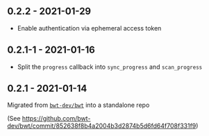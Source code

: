 ## 0.2.2 - 2021-01-29

- Enable authentication via ephemeral access token

## 0.2.1-1 - 2021-01-16

- Split the `progress` callback into `sync_progress` and `scan_progress`

## 0.2.1 - 2021-01-14

Migrated from [`bwt-dev/bwt`](https://github.com/bwt-dev/bwt) into a standalone repo

(See https://github.com/bwt-dev/bwt/commit/852638f8b4a2004b3d2874b5d6fd64f708f331f9)
